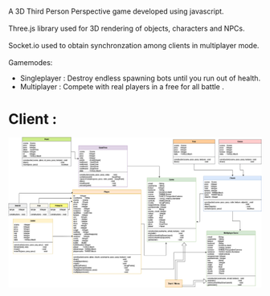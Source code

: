 <br/>A 3D Third Person Perspective game developed using javascript.
<br/><br/>Three.js library used for 3D rendering of objects, characters and NPCs.
<br/><br/>Socket.io used to obtain synchronzation among clients in multiplayer mode.
<br/><br/>Gamemodes:
<ul>
    <li>Singleplayer  : Destroy endless spawning bots until you run out of health.</li>
    <li>Multiplayer   : Compete with real players in a free for all battle .</li>
</ul>


#

# Client :

<img src='./assets/client.png'/>